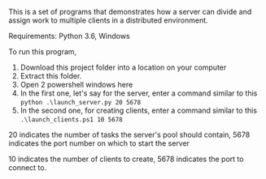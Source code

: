 This is a set of programs that demonstrates how a server can divide and assign work to multiple clients in a distributed environment.

Requirements: Python 3.6, Windows

To run this program,
  1. Download this project folder into a location on your computer
  2. Extract this folder. 
  3. Open 2 powershell windows here
  4. In the first one, let's say for the server, enter a command similar to this `python .\launch_server.py 20 5678`
  5. In the second one, for creating clients, enter a command similar to this `.\launch_clients.ps1 10 5678`
 
20 indicates the number of tasks the server's pool should contain, 5678 indicates the port number on which to start the server

10 indicates the number of clients to create, 5678 indicates the port to connect to. 
